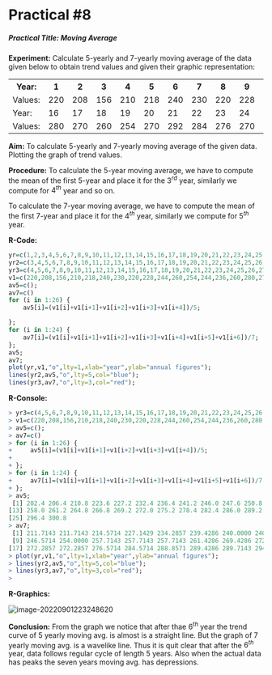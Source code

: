 # Practical #8

##### Practical Title: Moving Average

**Experiment:** Calculate 5-yearly and 7-yearly moving average of the data given below to obtain trend values and given their graphic representation:

<table>  
  <tr>  
    <th>Year:</th>  
    <th>1</th>  
    <th>2</th>
    <th>3</th>  
    <th>4</th>  
    <th>5</th>
    <th>6</th>  
    <th>7</th>  
    <th>8</th>
    <th>9</th>  
    <th>10</th>  
    <th>11</th>
    <th>12</th>  
    <th>13</th>  
    <th>14</th>  
    <th>15</th>
  </tr>  
  <tr>  
    <td>Values:</td>
    <td>220</td>  
    <td>208</td>  
    <td>156</td>  
    <td>210</td>  
    <td>218</td>  
    <td>240</td>  
    <td>230</td>  
    <td>220</td>  
    <td>228</td>  
    <td>244</td>  
    <td>260</td>  
    <td>254</td>  
    <td>244</td>  
    <td>236</td>  
    <td>250</td>  
  </tr>  
  <tr> 
    <td>Year:</td> 
    <td>16</td>  
    <td>17</td>  
    <td>18</td> 
    <td>19</td>  
    <td>20</td>  
    <td>21</td> 
    <td>22</td>  
    <td>23</td>  
    <td>24</td> 
    <td>25</td>  
    <td>26</td>  
    <td>27</td> 
    <td>28</td>  
    <td>29</td>  
    <td>30</td>  
  </tr>  
  <tr> 
    <td>Values:</td>
    <td>280</td>  
    <td>270</td>  
    <td>260</td> 
    <td>254</td>  
    <td>270</td>  
    <td>292</td> 
    <td>284</td>  
    <td>276</td>  
    <td>270</td> 
    <td>290</td>  
    <td>310</td>  
    <td>300</td> 
    <td>296</td>  
    <td>286</td>  
    <td>312</td>  
  </tr>  
</table>

**Aim:** To calculate 5-yearly and 7-yearly moving average of the given data. Plotting  the graph of trend values.

**Procedure:** To calculate the 5-year moving average, we have to compute the mean of the first 5-year and place it for the $3^{rd}$  year, similarly we compute for $4^{th}$ year and so on. 

To calculate the 7-year moving average, we have to compute the mean of the first 7-year and place it for the $4^{th}$  year, similarly we compute for $5^{th}$ year.

**R-Code:** 

```R
yr=c(1,2,3,4,5,6,7,8,9,10,11,12,13,14,15,16,17,18,19,20,21,22,23,24,25,26,27,28,29,30);
yr2=c(3,4,5,6,7,8,9,10,11,12,13,14,15,16,17,18,19,20,21,22,23,24,25,26,27,28);
yr3=c(4,5,6,7,8,9,10,11,12,13,14,15,16,17,18,19,20,21,22,23,24,25,26,27);
v1=c(220,208,156,210,218,240,230,220,228,244,260,254,244,236,260,280,270,260,254,270,292,284,276,270,290,310,300,296,286,312);
av5=c();
av7=c()
for (i in 1:26) {
    av5[i]=(v1[i]+v1[i+1]+v1[i+2]+v1[i+3]+v1[i+4])/5;

};
for (i in 1:24) {
    av7[i]=(v1[i]+v1[i+1]+v1[i+2]+v1[i+3]+v1[i+4]+v1[i+5]+v1[i+6])/7;
};
av5;
av7;
plot(yr,v1,"o",lty=1,xlab="year",ylab="annual figures");
lines(yr2,av5,"o",lty=5,col="blue");
lines(yr3,av7,"o",lty=3,col="red");
```

**R-Console:** 

```R
> yr3=c(4,5,6,7,8,9,10,11,12,13,14,15,16,17,18,19,20,21,22,23,24,25,26,27);
> v1=c(220,208,156,210,218,240,230,220,228,244,260,254,244,236,260,280,270,260,254,270,292,284,276,270,290,310,300,296,286,312);
> av5=c();
> av7=c()
> for (i in 1:26) {
+     av5[i]=(v1[i]+v1[i+1]+v1[i+2]+v1[i+3]+v1[i+4])/5;
+ 
+ };
> for (i in 1:24) {
+     av7[i]=(v1[i]+v1[i+1]+v1[i+2]+v1[i+3]+v1[i+4]+v1[i+5]+v1[i+6])/7;
+ };
> av5;
 [1] 202.4 206.4 210.8 223.6 227.2 232.4 236.4 241.2 246.0 247.6 250.8 254.8
[13] 258.0 261.2 264.8 266.8 269.2 272.0 275.2 278.4 282.4 286.0 289.2 293.2
[25] 296.4 300.8
> av7;
 [1] 211.7143 211.7143 214.5714 227.1429 234.2857 239.4286 240.0000 240.8571
 [9] 246.5714 254.0000 257.7143 257.7143 257.7143 261.4286 269.4286 272.8571
[17] 272.2857 272.2857 276.5714 284.5714 288.8571 289.4286 289.7143 294.8571
> plot(yr,v1,"o",lty=1,xlab="year",ylab="annual figures");
> lines(yr2,av5,"o",lty=5,col="blue");
> lines(yr3,av7,"o",lty=3,col="red");
> 
```

**R-Graphics:**

![image-20220901223248620](C:\Users\Pranav\AppData\Roaming\Typora\typora-user-images\image-20220901223248620.png)

**Conclusion:** From the graph we notice that after thae $6^{th}$ year the trend curve of 5 yearly moving avg. is almost is a straight line. But the graph of 7 yearly moving avg. is a wavelike line. Thus it is quit clear that after  the $6^{th}$ year, data follows regular cycle of length 5 years. Also when the actual data has peaks the seven years moving avg. has depressions.